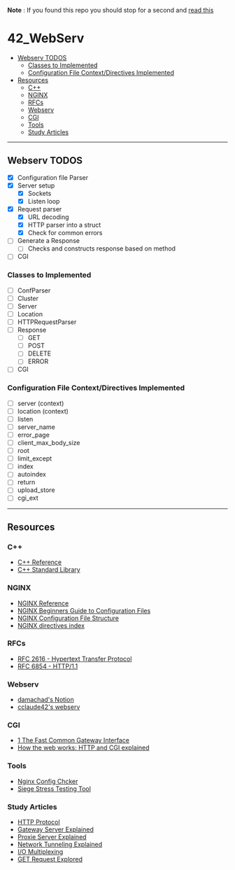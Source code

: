 **Note** : If you found this repo you should stop for a second and [read this](https://atomys.me/en/s42-sunset-story/)

# 42_WebServ

<!-- mtoc-start -->

* [Webserv TODOS](#webserv-todos)
  * [Classes to Implemented](#classes-to-implemented)
  * [Configuration File Context/Directives Implemented](#configuration-file-contextdirectives-implemented)
* [Resources](#resources)
  * [C++](#c)
  * [NGINX](#nginx)
  * [RFCs](#rfcs)
  * [Webserv](#webserv)
  * [CGI](#cgi)
  * [Tools](#tools)
  * [Study Articles](#study-articles)

<!-- mtoc-end -->
___

## Webserv TODOS

- [x] Configuration file Parser
- [x] Server setup
    - [x] Sockets
    - [x] Listen loop
- [x] Request parser
    - [x] URL decoding
    - [x] HTTP parser into a struct
    - [x] Check for common errors
- [ ] Generate a Response
    - [ ] Checks and constructs response based on method
- [ ] CGI

### Classes to Implemented

- [ ] ConfParser
- [ ] Cluster
- [ ] Server
- [ ] Location
- [ ] HTTPRequestParser
- [ ] Response
    - [ ] GET
    - [ ] POST
    - [ ] DELETE
    - [ ] ERROR
- [ ] CGI

### Configuration File Context/Directives Implemented

- [ ] server (context)
- [ ] location (context)
- [ ] listen
- [ ] server_name
- [ ] error_page
- [ ] client_max_body_size
- [ ] root
- [ ] limit_except
- [ ] index
- [ ] autoindex
- [ ] return
- [ ] upload_store
- [ ] cgi_ext

___

## Resources

### C++

- [C++ Reference](https://en.cppreference.com/w/)
- [C++ Standard Library](https://en.cppreference.com/w/cpp/header)

### NGINX

- [NGINX Reference](https://nginx.org/en/docs/)
- [NGINX Beginners Guide to Configuration Files](https://medium.com/adrixus/beginners-guide-to-nginx-configuration-files-527fcd6d5efd)
- [NGINX Configuration File Structure](https://www.digitalocean.com/community/tutorials/understanding-the-nginx-configuration-file-structure-and-configuration-contexts)
- [NGINX directives index](https://nginx.org/en/docs/dirindex.html)

### RFCs

- [RFC 2616 - Hypertext Transfer Protocol](https://datatracker.ietf.org/doc/rfc2616/)
- [RFC 6854 - HTTP/1.1](https://datatracker.ietf.org/doc/rfc6854/)

### Webserv

- [damachad's Notion](https://spicy-dirigible-2b6.notion.site/Webserver-2b27a84f4c5841dd80fb25229912e953)
- [cclaude42's webserv](https://github.com/cclaude42/webserv?tab=readme-ov-file)

### CGI

- [1 The Fast Common Gateway Interface](https://fastcgi-archives.github.io/fcgi2/doc/fastcgi-prog-guide/ch1intro.htm)
- [How the web works: HTTP and CGI explained](https://www.garshol.priv.no/download/text/http-tut.html)

### Tools

- [Nginx Config Chcker](https://www.getpagespeed.com/check-nginx-config)
- [Siege Stress Testing Tool](https://www.joedog.org/siege-home/)

### Study Articles

- [HTTP Protocol](https://www.perplexity.ai/page/hypertext-transfer-protocol-HS9LEhKQTQOQ6BAeBJgWeg)
- [Gateway Server Explained](https://www.perplexity.ai/page/gateway-server-explained-2SKRTegeTR.HuyMbFN8RGA)
- [Proxie Server Explained](https://www.perplexity.ai/page/proxies-intermediary-network-g-xzxUjZ2sRo2Bb2hb9tn.XQ)
- [Network Tunneling Explained](https://www.perplexity.ai/page/network-tunneling-explained-s67CGOFmTriHHnQeoHmAlw)
- [I/O Multiplexing](https://www.perplexity.ai/page/i-o-multiplexing-techniques-oREJI81rRkOcrpuO1M.2IQ)
- [GET Request Explored](https://www.perplexity.ai/page/get-requests-explored-bq2vkEQ.R5eJsgSm8DfW.A)

